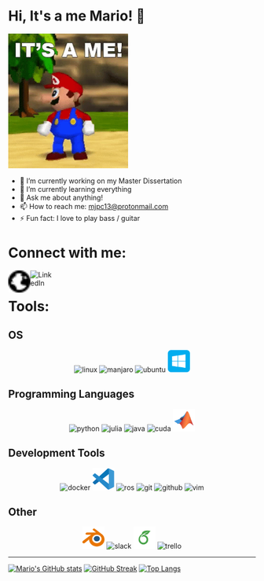 # Hi, It's a me Mario! 👋 <!-- insert website when completed-->

![](Videos/its-me-mario.gif)

- 🔭 I’m currently working on my Master Dissertation
- 🌱 I’m currently learning everything
- 💬 Ask me about anything!
- 📫 How to reach me: mjpc13@protonmail.com
- ⚡ Fun fact: I love to play bass / guitar



# Connect with me:

[<img align="left" alt="mjpc13.com" width="45" height="45" src="https://raw.githubusercontent.com/iconic/open-iconic/master/svg/globe.svg" />][website]
<!--[<img align="left" alt="Insta | Instagram" width="22px" src="https://cdn.jsdelivr.net/npm/simple-icons@v3/icons/instagram.svg" />][instagram]
-->
[<img align="left" alt="LinkedIn" width="45" height="45" src="https://www.vectorlogo.zone/logos/linkedin/linkedin-icon.svg" />][linkedin]



<br />

# Tools:

## OS

<p align="center">
      <img src="https://www.vectorlogo.zone/logos/linux/linux-icon.svg" alt="linux" width="45" height="45"/>
      <img src="https://github.com/lukas-w/font-logos/blob/master/vectors/manjaro.svg" alt="manjaro" width="45" height="45"/>
      <img src="https://www.vectorlogo.zone/logos/ubuntu/ubuntu-icon.svg" alt="ubuntu" width="45" height="45"/>
      <img src="https://github.com/edent/SuperTinyIcons/blob/master/images/svg/windows.svg" alt="ms" width="45" height="45"/>
</p>

## Programming Languages

<p align="center">
      <img src="https://www.vectorlogo.zone/logos/python/python-icon.svg" alt="python" width="45" height="45"/>
      <img src="https://www.vectorlogo.zone/logos/julialang/julialang-icon.svg" alt="julia" width="45" height="45"/>
      <img src="https://www.vectorlogo.zone/logos/java/java-icon.svg" alt="java" width="45" height="45"/>
      <img src="https://github.com/uiwjs/file-icons/blob/master/icon/cuda.svg" alt="cuda" width="45" height="45"/>
      <img src="https://github.com/devicons/devicon/blob/master/icons/matlab/matlab-original.svg" alt="cuda" width="45" height="45"/>
</p>

## Development Tools

<p align="center">
      <img src="https://www.vectorlogo.zone/logos/docker/docker-icon.svg" alt="docker" width="45" height="45"/>
      <img src="https://github.com/devicons/devicon/blob/master/icons/vscode/vscode-original.svg" alt="vscode" width="45" height="45"/>
      <img src="https://www.vectorlogo.zone/logos/ros/ros-icon.svg" alt="ros" width="45" height="45"/>
      <img src="https://www.vectorlogo.zone/logos/git-scm/git-scm-icon.svg" alt="git" width="45" height="45"/>
      <img src="https://www.vectorlogo.zone/logos/github/github-tile.svg" alt="github" width="45" height="45"/>
      <img src="https://www.vectorlogo.zone/logos/vim/vim-icon.svg" alt="vim" width="45" height="45"/>
</p>

## Other
<p align="center">
    <img src="https://github.com/devicons/devicon/blob/master/icons/blender/blender-original.svg" alt="blender" width="45" height="45"/>
    <img src="https://www.vectorlogo.zone/logos/slack/slack-icon.svg" alt="slack" width="45" height="45"/>
    <img src="https://github.com/edent/SuperTinyIcons/blob/master/images/svg/overleaf.svg" alt="overleaf" width="45" height="45"/>
    <img src="https://www.vectorlogo.zone/logos/trello/trello-icon.svg" alt="trello" width="45" height="45"/>
</p>


---
[![Mario's GitHub stats](https://github-readme-stats.vercel.app/api?username=mjpc13&show_icons=true&theme=dracula&include_all_commits=true)](https://github.com/anuraghazra/github-readme-stats)
[![GitHub Streak](https://github-readme-streak-stats.herokuapp.com/?user=mjpc13&theme=dracula)](https://git.io/streak-stats)
[![Top Langs](https://github-readme-stats.vercel.app/api/top-langs/?username=mjpc13&layout=compact&theme=dracula&hide=javascript,html,css,jupyter%20notebook)](https://github.com/anuraghazra/github-readme-stats)

[website]: https://mjpc13.github.io/mjpc13/
[linkedin]: www.linkedin.com/in/mario-cristovao

